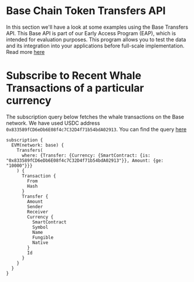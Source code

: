 <head>
<meta name="title" content="Base Transfers API"/>
<meta name="description" content="Get all historical & realtime transfers details for an address or a contract, capturing internal transfers, external transfers and token transfers."/>
<meta name="keywords" content="Base transfers api, Base transfers python api, Base transfers scan api, Base transfers api docs, transfers crypto api, transfers blockchain api, Base network api"/>
<meta name="robots" content="index, follow"/>
<meta http-equiv="Content-Type" content="text/html; charset=utf-8"/>
<meta name="language" content="English"/>

<!-- Open Graph / Facebook -->

<meta property="og:type" content="website" />
<meta
  property="og:title"
  content="Base Transfers API"
/>
<meta
  property="og:description"
  content="Get all historical & realtime transfers for an address or a contract, capturing internal transfers, external transfers and token transfers."
/>

<!-- Twitter -->

<meta property="twitter:card" content="summary_large_image" />
<meta property="twitter:title" content="Base Transfers API" />
<meta property="twitter:description" content="Get all historical & realtime transfers for an address or a contract, capturing internal transfers, external transfers and token transfers." />
</head>

# Base Chain Token Transfers API

In this section we'll have a look at some examples using the Base Transfers API.
This Base API is part of our Early Access Program (EAP), which is intended for evaluation purposes.
This program allows you to test the data and its integration into your applications before full-scale implementation. Read more [here](https://docs.bitquery.io/docs/graphql/dataset/EAP/)

# Subscribe to Recent Whale Transactions of a particular currency

The subscription query below fetches the whale transactions on the Base network. We have used USDC address `0x833589fCD6eDb6E08f4c7C32D4f71b54bdA02913`. You can find the query [here](https://ide.bitquery.io/Whale-transfers-of-USDC-on-base#)

```
subscription {
  EVM(network: base) {
    Transfers(
      where: {Transfer: {Currency: {SmartContract: {is: "0x833589fCD6eDb6E08f4c7C32D4f71b54bdA02913"}}, Amount: {ge: "10000"}}}
    ) {
      Transaction {
        From
        Hash
      }
      Transfer {
        Amount
        Sender
        Receiver
        Currency {
          SmartContract
          Symbol
          Name
          Fungible
          Native
        }
        Id
      }
    }
  }
}



```
